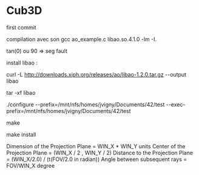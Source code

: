 # Cub3D

first commit

compilation avec son
gcc ao_example.c libao.so.4.1.0 -lm -I.


tan(0) ou 90 => seg fault

install libao :

curl -L http://downloads.xiph.org/releases/ao/libao-1.2.0.tar.gz --output libao

tar -xf libao

./configure --prefix=/mnt/nfs/homes/jvigny/Documents/42/test --exec-prefix=/mnt/nfs/homes/jvigny/Documents/42/test

make

make install



Dimension of the Projection Plane = WIN_X * WIN_Y units
Center of the Projection Plane = (WIN_X / 2 , WIN_Y / 2)
Distance to the Projection Plane = (WIN_X/2.0) / (t(FOV/2.0 in radian))
Angle between subsequent rays = FOV/WIN_X degree

